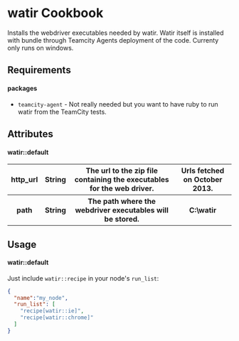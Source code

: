 watir Cookbook
==============

Installs the webdriver executables needed by watir. Watir itself is installed with bundle through Teamcity Agents deployment of the code.
Currenty only runs on windows.

Requirements
------------

#### packages
- `teamcity-agent` - Not really needed but you want to have ruby to run watir from the TeamCity tests.

Attributes
----------

#### watir::default
<table>
  <tr>
    <th>http_url</th>
    <th>String</th>
    <th>The url to the zip file containing the executables for the web driver.</th>
    <th>Urls fetched on October 2013.</th>
  </tr>
  <tr>
    <th>path</th>
    <th>String</th>
    <th>The path where the webdriver executables will be stored.</th>
    <th>C:\watir</th>
  </tr>
</table>

Usage
-----
#### watir::default

Just include `watir::recipe` in your node's `run_list`:

```json
{
  "name":"my_node",
  "run_list": [
    "recipe[watir::ie]",
    "recipe[watir::chrome]"
  ]
}
```
